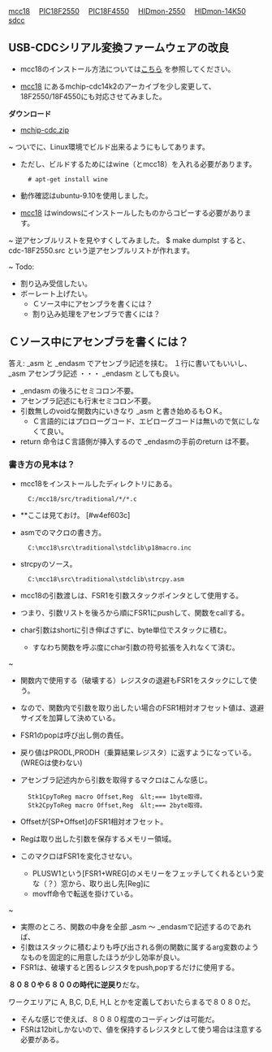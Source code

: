 ﻿[mcc18](mcc18.md) 　[PIC18F2550](PIC18F2550.md) 　[PIC18F4550](PIC18F4550.md) 　[HIDmon-2550](HIDmon-2550.md) 　[HIDmon-14K50](HIDmon-14K50.md) 　[sdcc](sdcc.md) 

## USB-CDCシリアル変換ファームウェアの改良

- mcc18のインストール方法については[こちら](mcc18.md) を参照してください。

<!-- dummy comment line for breaking list -->

- [mcc18](mcc18.md) にあるmchip-cdc14k2のアーカイブを少し変更して、18F2550/18F4550にも対応させてみました。

<!-- dummy comment line for breaking list -->

**ダウンロード**
- [mchip-cdc.zip](https://github.com/iruka-/ATMEL_AVR/blob/master/web/upload/PIC/mchip-cdc.zip) 

<!-- dummy comment line for breaking list -->

~
ついでに、Linux環境でビルド出来るようにもしてあります。
- ただし、ビルドするためにはwine（とmcc18）を入れる必要があります。

		# apt-get install wine
- 動作確認はubuntu-9.10を使用しました。
- [mcc18](2009-09#v0d65843.md) はwindowsにインストールしたものからコピーする必要があります。

<!-- dummy comment line for breaking list -->



~
逆アセンブルリストを見やすくしてみました。
	$ make dumplst
すると、cdc-18F2550.src という逆アセンブルリストが作れます。



~
Todo:
- 割り込み受信したい。
- ボーレート上げたい。
    - Ｃソース中にアセンブラを書くには？
    - 割り込み処理をアセンブラで書くには？

<!-- dummy comment line for breaking list -->

## Ｃソース中にアセンブラを書くには？
答え:
	_asm  と  _endasm でアセンブラ記述を挟む。
１行に書いてもいいし、
	_asm
	  アセンブラ記述
	  ・・・
	_endasm
としても良い。
- _endasm の後ろにセミコロン不要。
- アセンブラ記述にも行末セミコロン不要。
- 引数無しのvoidな関数内にいきなり _asm と書き始めるもＯＫ。
    - Ｃ言語的にはプロローグコード、エピローグコードは無いので気にしなくて良い。
- return 命令はＣ言語側が挿入するので _endasmの手前のreturn は不要。

<!-- dummy comment line for breaking list -->

### 書き方の見本は？
- mcc18をインストールしたディレクトリにある。

		C:/mcc18/src/traditional/*/*.c
- **ここは見ておけ。 [#w4ef603c]
- asmでのマクロの書き方。

		C:\mcc18\src\traditional\stdclib\p18macro.inc
- strcpyのソース。

		C:\mcc18\src\traditional\stdclib\strcpy.asm
- mcc18の引数渡しは、FSR1を引数スタックポインタとして使用する。
- つまり、引数リストを後ろから順にFSR1にpushして、関数をcallする。
- char引数はshortに引き伸ばさずに、byte単位でスタックに積む。
    - すなわち関数を呼ぶ度にchar引数の符号拡張を入れなくて済む。

<!-- dummy comment line for breaking list -->

~

- 関数内で使用する（破壊する）レジスタの退避もFSR1をスタックにして使う。
- なので、関数内で引数を取り出したい場合のFSR1相対オフセット値は、退避サイズを加算して決めている。
- FSR1のpopは呼び出し側の責任。
- 戻り値はPRODL,PRODH（乗算結果レジスタ）に返すようになっている。(WREGは使わない)
- アセンブラ記述内から引数を取得するマクロはこんな感じ。

		Stk1CpyToReg macro Offset,Reg  &lt;=== 1byte取得。
		Stk2CpyToReg macro Offset,Reg  &lt;=== 2byte取得。
- Offsetが[SP+Offset]のFSR1相対オフセット。
- Regは取り出した引数を保存するメモリー領域。
- このマクロはFSR1を変化させない。
    - PLUSW1という[FSR1+WREG]のメモリーをフェッチしてくれるという変な（？）窓から、取り出し先[Reg]に
    - movff命令で転送を掛けている。

<!-- dummy comment line for breaking list -->

~
- 実際のところ、関数の中身を全部 _asm 〜 _endasmで記述するのであれば、
- 引数はスタックに積むよりも呼び出される側の関数に属するarg変数のようなものを固定的に用意したほうが少し効率が良い。
- FSR1は、破壊すると困るレジスタをpush,popするだけに使用する。

<!-- dummy comment line for breaking list -->

**８０８０や６８００の時代に逆戻り**だな。

ワークエリアに A,  B,C, D,E, H,L とかを定義しておいたらまるで８０８０だ。

- そんな感じで使えば、８０８０程度のコーディングは可能だ。
- FSRは12bitしかないので、値を保持するレジスタとして使う場合は注意する必要がある。

